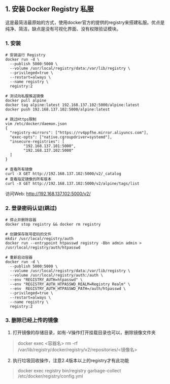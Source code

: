 ## 1. 安装 Docker Registry 私服

这是最简洁最原始的方式，使用docker官方的提供的registry来搭建私服。优点是纯净、简洁，缺点是没有可视化界面、没有权限验证模块。

### 1. 安装

```shell
# 安装运行 Registry
docker run -d \
  --publish 5000:5000 \ 
  --volume /usr/local/registry/data:/var/lib/registry \
  --privileged=true \
  --restart=always \
  --name registry \
  registry:2

# 测试向私服推送镜像
docker pull alpine
docker tag alpine:latest 192.168.137.102:5000/alpine:latest
docker push 192.168.137.102:5000/alpine:latest

# 跳过Https限制
vim /etc/docker/daemon.json
{
  "registry-mirrors": ["https://rv4ppfhe.mirror.aliyuncs.com"],
  "exec-opts": ["native.cgroupdriver=systemd"],
  "insecure-registries": [
        "192.168.137.101:5000",
        "192.168.137.102:5000"
  ]
}

# 查看所有镜像
curl -X GET http://192.168.137.102:5000/v2/_catalog
# 查看指定镜像的所有版本
curl -X GET http://192.168.137.102:5000/v2/alpine/tags/list
```
访问Web: http://192.168.137.102:5000/v2/

### 2. 登录密码认证(跳过)

```shell
# 停止并删除容器
docker stop registry && docker rm registry

# 创建保存账号密码的文件
mkdir /usr/local/registry/auth
docker run --entrypoint htpasswd registry -Bbn admin admin > /usr/local/registry/auth/htpasswd

# 重新启动容器
docker run -d \
  --publish 5000:5000 \ 
  --volume /usr/local/registry/data:/var/lib/registry \
  --volume /usr/local/registry/auth:/auth \
  --env "REGISTRY_AUTH=htpasswd" \
  --env "REGISTRY_AUTH_HTPASSWD_REALM=Registry Realm" \
  --env  REGISTRY_AUTH_HTPASSWD_PATH=/auth/htpasswd \
  --privileged=true \
  --restart=always \
  --name registry \
  registry:2
```

### 3. 删除已经上传的镜像

1. 打开镜像的存储目录，如有-V操作打开挂载目录也可以，删除镜像文件夹
> docker exec <容器名> rm -rf /var/lib/registry/docker/registry/v2/repositories/<镜像名>

2. 执行垃圾回收操作，注意2.4版本以上的registry才有此功能
> docker exec registry bin/registry garbage-collect /etc/docker/registry/config.yml
